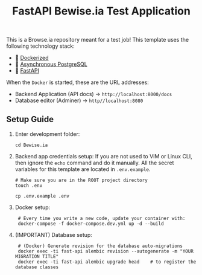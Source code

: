 <h1 align=center><strong>FastAPI Bewise.ia Test Application</strong></h1>

<br>

This is a Browse.ia repository meant for a test job! This template uses the following technology stack:

* 🐳 [Dockerized](https://www.docker.com/)
* 🐘 [Asynchronous PostgreSQL](https://www.postgresql.org/docs/current/libpq-async.html)
* 🐍 [FastAPI](https://fastapi.tiangolo.com/)

When the `Docker` is started, these are the URL addresses:

* Backend Application (API docs) $\rightarrow$ `http://localhost:8000/docs`
* Database editor (Adminer) $\rightarrow$ `http//localhost:8080`


## Setup Guide

1. Enter development folder:
   ```shell
   cd Bewise.ia
   ```

2. Backend app credentials setup:
    If you are not used to VIM or Linux CLI, then ignore the `echo` command and do it manually. All the secret variables for this template are located in `.env.example`.

    ```shell
    # Make sure you are in the ROOT project directory
    touch .env
   
    cp .env.example .env
    ```

3. Docker setup:
   ```shell
    # Every time you write a new code, update your container with:
    docker-compose -f docker-compose.dev.yml up -d --build
   ```

4. (IMPORTANT) Database setup:
   ```shell
    # (Docker) Generate revision for the database auto-migrations
    docker exec -ti fast-api alembic revision --autogenerate -m "YOUR MIGRATION TITLE"
    docker exec -ti fast-api alembic upgrade head    # to register the database classes
   ```
